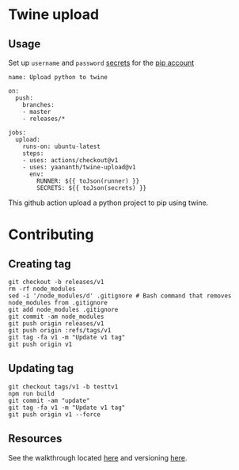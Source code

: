 # Twine upload
## Usage
Set up `username` and `password` [secrets](https://developer.github.com/actions/managing-workflows/storing-secrets/) for the [pip account](https://pypi.org/account/login/)
```
name: Upload python to twine

on:
  push:
    branches:
    - master
    - releases/*

jobs:
  upload:
    runs-on: ubuntu-latest
    steps:
    - uses: actions/checkout@v1
    - uses: yaananth/twine-upload@v1
      env:
        RUNNER: ${{ toJson(runner) }}
        SECRETS: ${{ toJson(secrets) }}

```


This github action upload a python project to pip using twine.

# Contributing
## Creating tag
```
git checkout -b releases/v1
rm -rf node_modules
sed -i '/node_modules/d' .gitignore # Bash command that removes node_modules from .gitignore
git add node_modules .gitignore
git commit -am node_modules
git push origin releases/v1
git push origin :refs/tags/v1
git tag -fa v1 -m "Update v1 tag"
git push origin v1
```
## Updating tag
```
git checkout tags/v1 -b testtv1
npm run build
git commit -am "update"
git tag -fa v1 -m "Update v1 tag"
git push origin v1 --force
```

## Resources

See the walkthrough located [here](https://github.com/actions/toolkit/blob/master/docs/javascript-action.md) and versioning [here](https://github.com/actions/toolkit/blob/master/docs/action-versioning.md).
